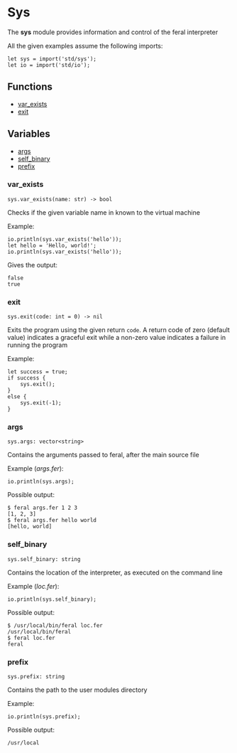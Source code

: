 # Sys

The **sys** module provides information and control of the feral interpreter

All the given examples assume the following imports:
```
let sys = import('std/sys');
let io = import('std/io');
```

## Functions
- [var_exists](#var_exists)
- [exit](#exit)

## Variables
- [args](#args)
- [self_binary](#self_binary)
- [prefix](#prefix)

### var_exists
```
sys.var_exists(name: str) -> bool
```
Checks if the given variable name in known to the virtual machine

Example:
```
io.println(sys.var_exists('hello'));
let hello = 'Hello, world!';
io.println(sys.var_exists('hello'));
```

Gives the output:
```
false
true
```

### exit
```
sys.exit(code: int = 0) -> nil
```
Exits the program using the given return `code`. A return code of zero (default value) indicates a graceful exit while a non-zero value indicates a failure in running the program

Example:
```
let success = true;
if success {
    sys.exit();
}
else {
    sys.exit(-1);
}
```

### args
```
sys.args: vector<string>
```
Contains the arguments passed to feral, after the main source file

Example (*args.fer*):
```
io.println(sys.args);
```

Possible output:
```
$ feral args.fer 1 2 3
[1, 2, 3]
$ feral args.fer hello world
[hello, world]
```

### self_binary
```
sys.self_binary: string
```
Contains the location of the interpreter, as executed on the command line

Example (*loc.fer*):
```
io.println(sys.self_binary);
```

Possible output:
```
$ /usr/local/bin/feral loc.fer
/usr/local/bin/feral
$ feral loc.fer
feral
```

### prefix
```
sys.prefix: string
```
Contains the path to the user modules directory

Example:
```
io.println(sys.prefix);
```

Possible output:
```
/usr/local
```